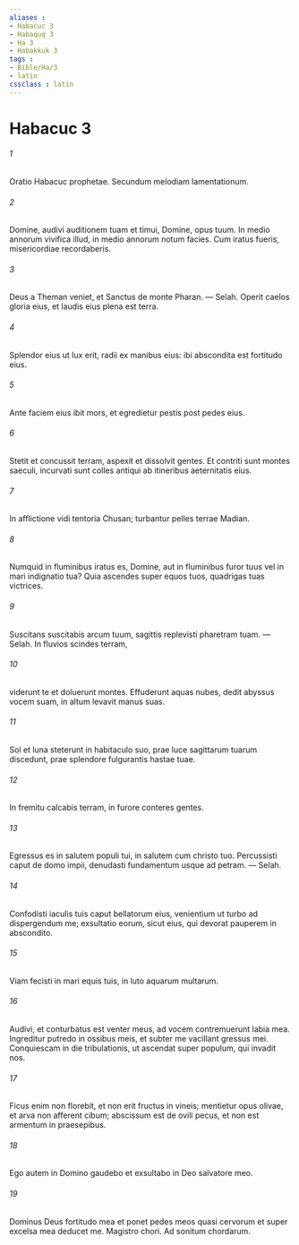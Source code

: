 ```yaml
---
aliases : 
- Habacuc 3
- Habaquq 3
- Ha 3
- Habakkuk 3
tags : 
- Bible/Ha/3
- latin
cssclass : latin
---
```


# Habacuc 3

###### 1
Oratio Habacuc prophetae. Secundum melodiam lamentationum.
###### 2
Domine, audivi auditionem tuam et timui, Domine, opus tuum. In medio annorum vivifica illud, in medio annorum notum facies. Cum iratus fueris, misericordiae recordaberis.
###### 3
Deus a Theman veniet, et Sanctus de monte Pharan. — Selah. Operit caelos gloria eius, et laudis eius plena est terra.
###### 4
Splendor eius ut lux erit, radii ex manibus eius: ibi abscondita est fortitudo eius.
###### 5
Ante faciem eius ibit mors, et egredietur pestis post pedes eius. 
###### 6
Stetit et concussit terram, aspexit et dissolvit gentes. Et contriti sunt montes saeculi, incurvati sunt colles antiqui ab itineribus aeternitatis eius.
###### 7
In afflictione vidi tentoria Chusan; turbantur pelles terrae Madian.
###### 8
Numquid in fluminibus iratus es, Domine, aut in fluminibus furor tuus vel in mari indignatio tua? Quia ascendes super equos tuos, quadrigas tuas victrices.
###### 9
Suscitans suscitabis arcum tuum, sagittis replevisti pharetram tuam. — Selah. In fluvios scindes terram,
###### 10
viderunt te et doluerunt montes. Effuderunt aquas nubes, dedit abyssus vocem suam, in altum levavit manus suas.
###### 11
Sol et luna steterunt in habitaculo suo, prae luce sagittarum tuarum discedunt, prae splendore fulgurantis hastae tuae.
###### 12
In fremitu calcabis terram, in furore conteres gentes.
###### 13
Egressus es in salutem populi tui, in salutem cum christo tuo. Percussisti caput de domo impii, denudasti fundamentum usque ad petram. — Selah.
###### 14
Confodisti iaculis tuis caput bellatorum eius, venientium ut turbo ad dispergendum me; exsultatio eorum, sicut eius, qui devorat pauperem in abscondito. 
###### 15
Viam fecisti in mari equis tuis, in luto aquarum multarum.
###### 16
Audivi, et conturbatus est venter meus, ad vocem contremuerunt labia mea. Ingreditur putredo in ossibus meis, et subter me vacillant gressus mei. Conquiescam in die tribulationis, ut ascendat super populum, qui invadit nos.
###### 17
Ficus enim non florebit, et non erit fructus in vineis; mentietur opus olivae, et arva non afferent cibum; abscissum est de ovili pecus, et non est armentum in praesepibus.
###### 18
Ego autem in Domino gaudebo et exsultabo in Deo salvatore meo. 
###### 19
Dominus Deus fortitudo mea et ponet pedes meos quasi cervorum et super excelsa mea deducet me. Magistro chori. Ad sonitum chordarum.

